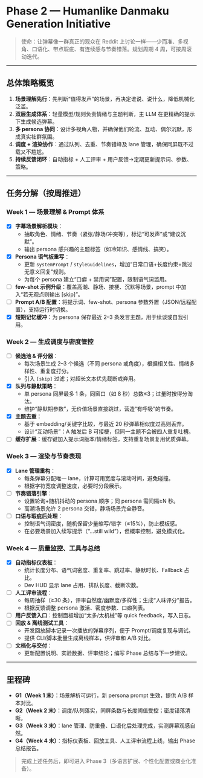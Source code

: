 # Phase 2 — Humanlike Danmaku Generation Initiative

> 使命：让弹幕像一群真正的观众在 Reddit 上讨论一样——少而准、多视角、口语化、带点瑕疵、有连续感与节奏错落。规划周期 4 周，可按周滚动迭代。

---

## 总体策略概览
1. **场景理解先行**：先判断“值得发声”的场景，再决定谁说、说什么，降低机械化泛滥。
2. **双层生成体系**：轻量模型/规则负责情绪与主题判断，主 LLM 在更精确的提示下生成候选弹幕。
3. **多 persona 协同**：设计多视角人物，并确保他们轮流、互动、偶尔沉默，形成真实社群氛围。
4. **调度 + 渲染协作**：通过队列、去重、节奏错峰及 lane 管理，确保同屏既不过载又不尴尬。
5. **持续反馈闭环**：自动指标 + 人工评审 + 用户反馈→定期更新提示词、参数、策略。

---

## 任务分解（按周推进）

### Week 1 — 场景理解 & Prompt 体系
- [x] **字幕场景解析模块**：
  - 抽取角色、情绪、节奏（紧张/静场/冲突等），标记“可发声”或“建议沉默”。
  - 输出 persona 感兴趣的主题标签（如冷知识、感情线、搞笑）。
- [x] **Persona 语气板重写**：
  - 更新 `systemPrompt` / `styleGuidelines`，增加“日常口语+长度约束+跳过无意义回复”规则。
  - 为每个 persona 建立“口癖 + 禁用词”配置，限制语气词滥用。
- [ ] **few-shot 示例升级**：覆盖高潮、静场、接梗、沉默等场景，prompt 中加入“若无观点则输出 [skip]”。
- [ ] **Prompt A/B 配置**：将提示词、few-shot、persona 参数外置（JSON/远程配置），支持运行时切换。
- [x] **短期记忆缓冲**：为 persona 保存最近 2–3 条发言主题，用于续谈或自我引用。

### Week 2 — 生成调度与密度管控
- [ ] **候选池 & 评分器**：
  - 每次场景生成 2–3 个候选（不同 persona 或角度），根据相关性、情绪多样性、重复度打分。
  - 引入 `[skip]` 过滤；对超长文本优先截断或弃用。
- [x] **队列与静默策略**：
  - 单 persona 同屏最多 1 条，同窗口（如 8 秒）总数≤3；过量时按得分淘汰。
  - 维护“静默期参数”，无价值场景直接跳过，营造“有呼吸”的节奏。
- [x] **主题去重**：
  - 基于 embedding/关键字比较，与最近 20 秒弹幕相似度过高则丢弃。
  - 设计“互动场景”：A 触发后 B 可接梗，但同一主题不会被四人重复吐槽。
- [ ] **缓存扩展**：缓存键加入提示词版本/情绪标签，支持重复场景复用优质弹幕。

### Week 3 — 渲染与节奏表现
- [x] **Lane 管理重构**：
  - 每条弹幕分配唯一 lane，计算可用宽度与滚动时间，避免碰撞。
  - 根据字符宽度调整速度，必要时分段展示。
- [ ] **节奏错落引擎**：
  - 设置轮询+随机抖动的 persona 顺序；同 persona 需间隔≥N 秒。
  - 高潮场景允许 2 persona 交错，静场场景完全静音。
- [ ] **口语与瑕疵后处理**：
  - 控制语气词密度，随机保留少量缩写/错字（≤15%），防止模板感。
  - 在必要场景加入续写提示（“…still wild”），但概率控制，避免模式化。

### Week 4 — 质量监控、工具与总结
- [x] **自动指标仪表板**：
  - 统计长度分布、语气词密度、重复率、跳过率、静默时长、Fallback 占比。
  - Dev HUD 显示 lane 占用、排队长度、截断次数。
- [ ] **人工评审流程**：
  - 每周抽样（≥30 条），评审自然度/幽默度/多样性；生成“人味评分”报告。
  - 根据反馈调整 persona 激活、密度参数、口癖列表。
- [ ] **用户反馈入口**：控制面板增加“太多/太机械”等 quick feedback，写入日志。
- [ ] **回放 & 离线测试工具**：
  - 开发回放脚本记录一次播放的弹幕序列，便于 Prompt/调度复现与调试。
  - 提供 CLI/脚本批量生成离线样本，供评审和 A/B 对比。
- [ ] **文档化与交付**：
  - 更新配置说明、实验数据、评审结论；编写 Phase 总结与下一步建议。

---

## 里程碑
- **G1（Week 1 末）**：场景解析可运行，新 persona prompt 生效，提供 A/B 样本对比。
- **G2（Week 2 末）**：调度/队列落实，同屏条数与长度阈值受控；密度错落清晰。
- **G3（Week 3 末）**：lane 管理、防重叠、口语化后处理完成，实测屏幕观感自然。
- **G4（Week 4 末）**：指标仪表板、回放工具、人工评审流程上线，输出 Phase 总结报告。

> 完成上述任务后，即可进入 Phase 3（多语言扩展、个性化配置或商业化准备）。

